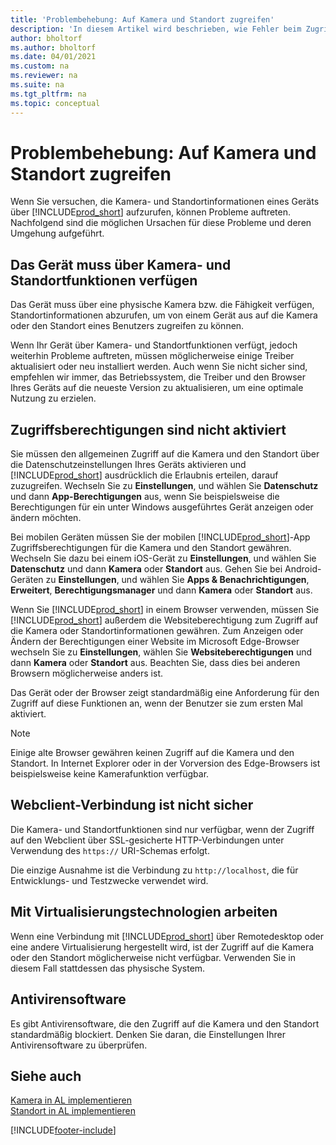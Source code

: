 ```yaml
---
title: 'Problembehebung: Auf Kamera und Standort zugreifen'
description: 'In diesem Artikel wird beschrieben, wie Fehler beim Zugriff auf Kamera- und Standortinformationen in Business Central behoben werden.'
author: bholtorf
ms.author: bholtorf
ms.date: 04/01/2021
ms.custom: na
ms.reviewer: na
ms.suite: na
ms.tgt_pltfrm: na
ms.topic: conceptual
---
```


# <a name="troubleshooting-accessing-camera-and-location"></a><a name="troubleshooting-accessing-camera-and-location"></a>Problembehebung: Auf Kamera und Standort zugreifen

Wenn Sie versuchen, die Kamera- und Standortinformationen eines Geräts über [!INCLUDE[prod_short](includes/prod_short.md)] aufzurufen, können Probleme auftreten. Nachfolgend sind die möglichen Ursachen für diese Probleme und deren Umgehung aufgeführt.

## <a name="device-must-have-camera-and-location-capabilities"></a><a name="device-must-have-camera-and-location-capabilities"></a>Das Gerät muss über Kamera- und Standortfunktionen verfügen

Das Gerät muss über eine physische Kamera bzw. die Fähigkeit verfügen, Standortinformationen abzurufen, um von einem Gerät aus auf die Kamera oder den Standort eines Benutzers zugreifen zu können.

Wenn Ihr Gerät über Kamera- und Standortfunktionen verfügt, jedoch weiterhin Probleme auftreten, müssen möglicherweise einige Treiber aktualisiert oder neu installiert werden. Auch wenn Sie nicht sicher sind, empfehlen wir immer, das Betriebssystem, die Treiber und den Browser Ihres Geräts auf die neueste Version zu aktualisieren, um eine optimale Nutzung zu erzielen.

## <a name="access-permissions-not-enabled"></a><a name="access-permissions-not-enabled"></a>Zugriffsberechtigungen sind nicht aktiviert

Sie müssen den allgemeinen Zugriff auf die Kamera und den Standort über die Datenschutzeinstellungen Ihres Geräts aktivieren und [!INCLUDE[prod_short](includes/prod_short.md)] ausdrücklich die Erlaubnis erteilen, darauf zuzugreifen. Wechseln Sie zu **Einstellungen**, und wählen Sie **Datenschutz** und dann **App-Berechtigungen** aus, wenn Sie beispielsweise die Berechtigungen für ein unter Windows ausgeführtes Gerät anzeigen oder ändern möchten. 

Bei mobilen Geräten müssen Sie der mobilen [!INCLUDE[prod_short](includes/prod_short.md)]-App Zugriffsberechtigungen für die Kamera und den Standort gewähren. Wechseln Sie dazu bei einem iOS-Gerät zu **Einstellungen**, und wählen Sie **Datenschutz** und dann **Kamera** oder **Standort** aus. Gehen Sie bei Android-Geräten zu **Einstellungen**, und wählen Sie **Apps & Benachrichtigungen**, **Erweitert**, **Berechtigungsmanager** und dann **Kamera** oder **Standort** aus.

Wenn Sie [!INCLUDE[prod_short](includes/prod_short.md)] in einem Browser verwenden, müssen Sie [!INCLUDE[prod_short](includes/prod_short.md)] außerdem die Websiteberechtigung zum Zugriff auf die Kamera oder Standortinformationen gewähren. Zum Anzeigen oder Ändern der Berechtigungen einer Website im Microsoft Edge-Browser wechseln Sie zu **Einstellungen**, wählen Sie **Websiteberechtigungen** und dann **Kamera** oder **Standort** aus. Beachten Sie, dass dies bei anderen Browsern möglicherweise anders ist.

Das Gerät oder der Browser zeigt standardmäßig eine Anforderung für den Zugriff auf diese Funktionen an, wenn der Benutzer sie zum ersten Mal aktiviert.

> [!NOTE]  
> Einige alte Browser gewähren keinen Zugriff auf die Kamera und den Standort. In Internet Explorer oder in der Vorversion des Edge-Browsers ist beispielsweise keine Kamerafunktion verfügbar.

## <a name="web-client-connection-not-secure"></a><a name="web-client-connection-not-secure"></a>Webclient-Verbindung ist nicht sicher

Die Kamera- und Standortfunktionen sind nur verfügbar, wenn der Zugriff auf den Webclient über SSL-gesicherte HTTP-Verbindungen unter Verwendung des `https://` URI-Schemas erfolgt. 

Die einzige Ausnahme ist die Verbindung zu `http://localhost`, die für Entwicklungs- und Testzwecke verwendet wird.


## <a name="work-with-virtualization-technologies"></a><a name="work-with-virtualization-technologies"></a>Mit Virtualisierungstechnologien arbeiten

Wenn eine Verbindung mit [!INCLUDE[prod_short](includes/prod_short.md)] über Remotedesktop oder eine andere Virtualisierung hergestellt wird, ist der Zugriff auf die Kamera oder den Standort möglicherweise nicht verfügbar. Verwenden Sie in diesem Fall stattdessen das physische System.

## <a name="antivirus-software"></a><a name="antivirus-software"></a>Antivirensoftware
Es gibt Antivirensoftware, die den Zugriff auf die Kamera und den Standort standardmäßig blockiert. Denken Sie daran, die Einstellungen Ihrer Antivirensoftware zu überprüfen.

## <a name="see-also"></a><a name="see-also"></a>Siehe auch
[Kamera in AL implementieren](/dynamics365/business-central/dev-itpro/developer/devenv-implement-camera-al)  
[Standort in AL implementieren](/dynamics365/business-central/dev-itpro/developer/devenv-implement-location-al)


[!INCLUDE[footer-include](includes/footer-banner.md)]
